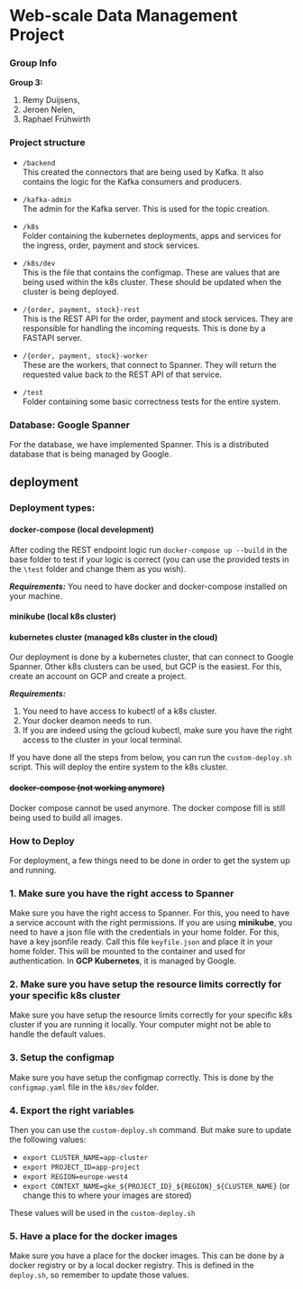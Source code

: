# Web-scale Data Management Project

### Group Info
**Group 3:**
1. Remy Duijsens, 
2. Jeroen Nelen, 
3. Raphael Frühwirth


### Project structure
* `/backend`\
    This created the connectors that are being used by Kafka. It also contains the logic for the Kafka consumers and producers.
    
* `/kafka-admin`\
    The admin for the Kafka server. This is used for the topic creation.

* `/k8s`\
    Folder containing the kubernetes deployments, apps and services for the ingress, order, payment and stock services.

* `/k8s/dev`\
    This is the file that contains the configmap. These are values that are being used within the k8s cluster.
    These should be updated when the cluster is being deployed.
    
* `/{order, payment, stock}-rest`\
    This is the REST API for the order, payment and stock services. They are responsible for handling the incoming requests. 
    This is done by a FASTAPI server.
    
* `/{order, payment, stock}-worker`\
    These are the workers, that connect to Spanner. They will return the requested value back to the REST API of that service.

* `/test`\
    Folder containing some basic correctness tests for the entire system.

### Database: Google Spanner
For the database, we have implemented Spanner. This is a distributed database that is being managed by Google.

## deployment

### Deployment types:

#### docker-compose (local development)

After coding the REST endpoint logic run `docker-compose up --build` in the base folder to test if your logic is correct
(you can use the provided tests in the `\test` folder and change them as you wish). 

***Requirements:*** You need to have docker and docker-compose installed on your machine.

#### minikube (local k8s cluster)


#### kubernetes cluster (managed k8s cluster in the cloud)
Our deployment is done by a kubernetes cluster, that can connect to Google Spanner. Other k8s clusters can be used, but GCP is the easiest.
For this, create an account on GCP and create a project.

***Requirements:*** 
1. You need to have access to kubectl of a k8s cluster. 
2. Your docker deamon needs to run.
3. If you are indeed using the gcloud kubectl, make sure you have the right access to the cluster in your local terminal.

If you have done all the steps from below, you can run the `custom-deploy.sh` script. 
This will deploy the entire system to the k8s cluster.

#### ~~docker-compose (not working anymore)~~
Docker compose cannot be used anymore. The docker compose fill is still being used to build all images.

### How to Deploy
For deployment, a few things need to be done in order to get the system up and running.

### 1. Make sure you have the right access to Spanner
Make sure you have the right access to Spanner. For this, you need to have a service account with the right permissions.
If you are using **minikube**, you need to have a json file with the credentials in your home folder. For this, have a key jsonfile ready.
Call this file `keyfile.json` and place it in your home folder. This will be mounted to the container and used for authentication.
In **GCP Kubernetes**, it is managed by Google.

### 2. Make sure you have setup the resource limits correctly for your specific k8s cluster
Make sure you have setup the resource limits correctly for your specific k8s cluster if you are running it locally. 
Your computer might not be able to handle the default values.

### 3. Setup the configmap
Make sure you have setup the configmap correctly. This is done by the `configmap.yaml` file in the `k8s/dev` folder.

### 4. Export the right variables
Then you can use the `custom-deploy.sh` command. But make sure to update the following values:
- `export CLUSTER_NAME=app-cluster`
- `export PROJECT_ID=app-project`
- `export REGION=europe-west4`
- `export CONTEXT_NAME=gke_${PROJECT_ID}_${REGION}_${CLUSTER_NAME}` (or change this to where your images are stored)

These values will be used in the `custom-deploy.sh`

### 5. Have a place for the docker images
Make sure you have a place for the docker images. This can be done by a docker registry or by a local docker registry.
This is defined in the `deploy.sh`, so remember to update those values.

